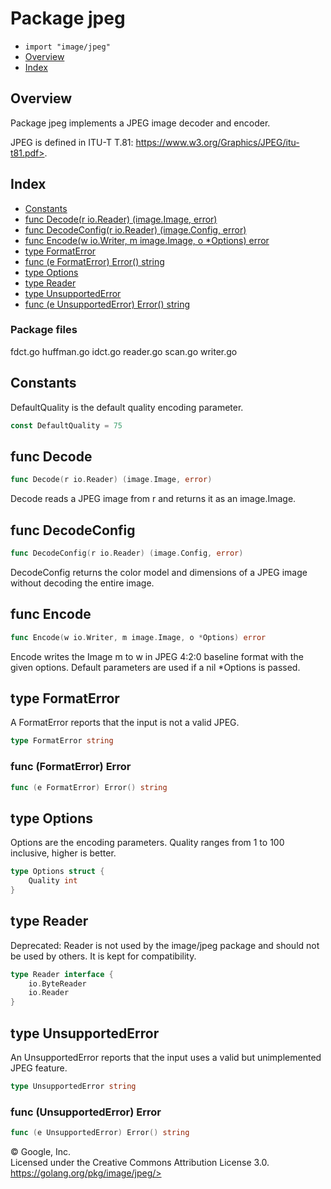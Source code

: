 Package jpeg
============

-   `import "image/jpeg"`
-   [Overview](#pkg-overview)
-   [Index](#pkg-index)

Overview 
--------

Package jpeg implements a JPEG image decoder and encoder.

JPEG is defined in ITU-T T.81:
https://www.w3.org/Graphics/JPEG/itu-t81.pdf>.

Index 
-----

-   [Constants](#pkg-constants)
-   [func Decode(r io.Reader) (image.Image, error)](#Decode)
-   [func DecodeConfig(r io.Reader) (image.Config,
    error)](#DecodeConfig)
-   [func Encode(w io.Writer, m image.Image, o \*Options)
    error](#Encode)
-   [type FormatError](#FormatError)
-   [func (e FormatError) Error() string](#FormatError.Error)
-   [type Options](#Options)
-   [type Reader](#Reader)
-   [type UnsupportedError](#UnsupportedError)
-   [func (e UnsupportedError) Error() string](#UnsupportedError.Error)

### Package files

fdct.go huffman.go idct.go reader.go scan.go writer.go

Constants 
---------

DefaultQuality is the default quality encoding parameter.

```go
const DefaultQuality = 75
```

func Decode 
-----------

```go
func Decode(r io.Reader) (image.Image, error)
```

Decode reads a JPEG image from r and returns it as an image.Image.

func DecodeConfig 
-----------------

```go
func DecodeConfig(r io.Reader) (image.Config, error)
```

DecodeConfig returns the color model and dimensions of a JPEG image
without decoding the entire image.

func Encode 
-----------

```go
func Encode(w io.Writer, m image.Image, o *Options) error
```

Encode writes the Image m to w in JPEG 4:2:0 baseline format with the
given options. Default parameters are used if a nil \*Options is passed.

type FormatError 
----------------

A FormatError reports that the input is not a valid JPEG.

```go
type FormatError string
```

### func (FormatError) Error 

```go
func (e FormatError) Error() string
```

type Options 
------------

Options are the encoding parameters. Quality ranges from 1 to 100
inclusive, higher is better.

```go
type Options struct {
    Quality int
}
```

type Reader 
-----------

Deprecated: Reader is not used by the image/jpeg package and should not
be used by others. It is kept for compatibility.

```go
type Reader interface {
    io.ByteReader
    io.Reader
}
```

type UnsupportedError 
---------------------

An UnsupportedError reports that the input uses a valid but
unimplemented JPEG feature.

```go
type UnsupportedError string
```

### func (UnsupportedError) Error 

```go
func (e UnsupportedError) Error() string
```

 
© Google, Inc.\
Licensed under the Creative Commons Attribution License 3.0.\
https://golang.org/pkg/image/jpeg/>

